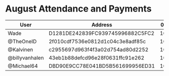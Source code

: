 # August Attendance and Payments 



| User      | Address | 03/08 | 10/08 | 17/08 |
|-----------| -------- | -------- |-------|------|
| Wade      | D1281DE242839FC939745996882C5FC2 | 10000 | 10000      | |
| @TheOneID | 2f010cdf7536e0812d1c04c3e8adf85c | 10000 | 10000 | |
| @Kalvinen | c2955697d963f4f3a02d754ad80d2252 | 10000 |       | |
| @billyvanhalen | 43eb1b88defcd96e28f0631ffc91e262	| 10000 |       | |
| @Michael64 | DBD90E9CC78E041BD5B561699956ED31	| 10000 | 10000 | |

